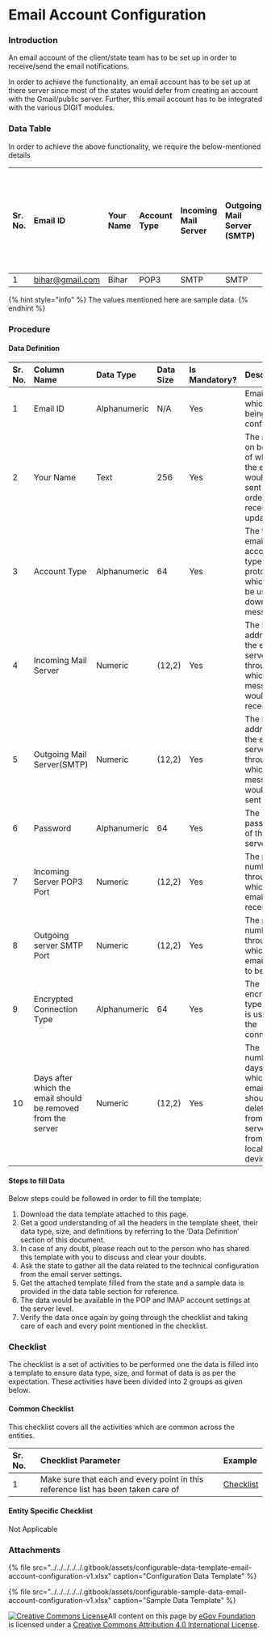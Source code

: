 # Email Account Configuration

### Introduction

An email account of the client/state team has to be set up in order to receive/send the email notifications.

In order to achieve the functionality, an email account has to be set up at there server since most of the states would defer from creating an account with the Gmail/public server. Further, this email account has to be integrated with the various DIGIT modules.

### Data Table

In order to achieve the above functionality, we require the below-mentioned details

| Sr. No. | Email ID | Your Name | Account Type | Incoming Mail Server | Outgoing Mail Server \(SMTP\) | Password | Incoming Server POP3 Port | Outgoing server SMTP Port | Encrypted Connection Type | Days after which the email should be removed from the server |
| :--- | :--- | :--- | :--- | :--- | :--- | :--- | :--- | :--- | :--- | :--- |
| 1 | [bihar@gmail.com](mailto:bihar@gmail.com) | Bihar | POP3 | SMTP | SMTP | \*\*\*\* | 192.172.82.12 | 192.172.82.12 | Auto | 14 |

{% hint style="info" %}
The values mentioned here are sample data.
{% endhint %}

### Procedure

#### Data Definition

| Sr. No. | Column Name | Data Type | Data Size | Is Mandatory? | Description |
| :--- | :--- | :--- | :--- | :--- | :--- |
| 1 | Email ID | Alphanumeric |  N/A | Yes | Email id which is being configured |
| 2 | Your Name | Text |  256 | Yes |  The name on behalf of which the email would be sent in order to receive the updates |
| 3 | Account Type | Alphanumeric |  64 | Yes | The type of email account type protocol which will be used to download messages |
| 4 | Incoming Mail Server | Numeric | \(12,2\) |  Yes |  The IP address of the email server through which messages would be received |
| 5 | Outgoing Mail Server\(SMTP\) | Numeric |  \(12,2\) | Yes |  The IP address of the email server through which messages would be sent |
| 6 | Password | Alphanumeric |  64 | Yes |  The password of the email server |
| 7 | Incoming Server POP3 Port | Numeric |  \(12,2\) | Yes |  The port number through which the emails are received |
| 8 | Outgoing server SMTP Port | Numeric |  \(12,2\) | Yes |  The port number through which the emails are to be sent |
| 9 | Encrypted Connection Type | Alphanumeric |  64 | Yes |  The encryption type which is used for the connection |
| 10 | Days after which the email should be removed from the server | Numeric |  \(12,2\) | Yes |  The number of days after which the email should be deleted from the server \(not from the local device\) |

#### Steps to fill Data

Below steps could be followed in order to fill the template:

1. Download the data template attached to this page.
2. Get a good understanding of all the headers in the template sheet, their data type, size, and definitions by referring to the ‘Data Definition’ section of this document.
3. In case of any doubt, please reach out to the person who has shared this template with you to discuss and clear your doubts.
4. Ask the state to gather all the data related to the technical configuration from the email server settings.
5. Get the attached template filled from the state and a sample data is provided in the data table section for reference.
6. The data would be available in the POP and IMAP account settings at the server level.
7. Verify the data once again by going through the checklist and taking care of each and every point mentioned in the checklist.

### Checklist

The checklist is a set of activities to be performed one the data is filled into a template to ensure data type, size, and format of data is as per the expectation. These activities have been divided into 2 groups as given below.

#### Common Checklist

This checklist covers all the activities which are common across the entities.

| Sr. No. | Checklist Parameter | Example |
| :--- | :--- | :--- |
| 1 | Make sure that each and every point in this reference list has been taken care of | [Checklist](../../module-setup/common-config/checklist.md) |

#### Entity Specific Checklist

Not Applicable

### Attachments

{% file src="../../../../../.gitbook/assets/configurable-data-template-email-account-configuration-v1.xlsx" caption="Configuration Data Template" %}

{% file src="../../../../../.gitbook/assets/configurable-sample-data-email-account-configuration-v1.xlsx" caption="Sample Data Template" %}



 [![Creative Commons License](https://i.creativecommons.org/l/by/4.0/80x15.png)](http://creativecommons.org/licenses/by/4.0/)All content on this page by [eGov Foundation ](https://egov.org.in/)is licensed under a [Creative Commons Attribution 4.0 International License](http://creativecommons.org/licenses/by/4.0/).

